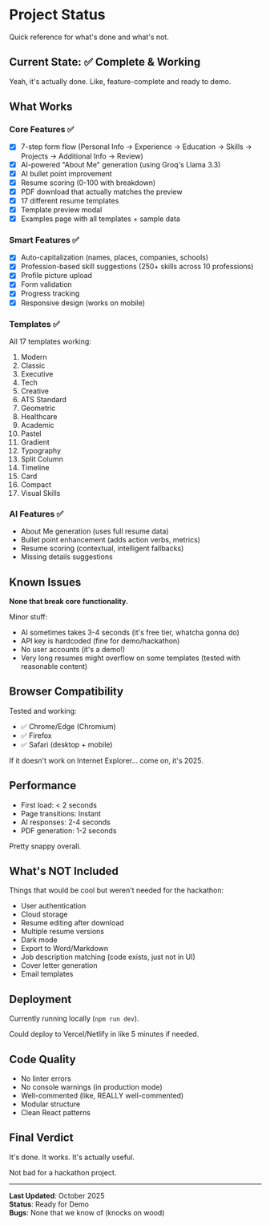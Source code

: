 # Project Status

Quick reference for what's done and what's not.

## Current State: ✅ Complete & Working

Yeah, it's actually done. Like, feature-complete and ready to demo.

## What Works

### Core Features ✅
- [x] 7-step form flow (Personal Info → Experience → Education → Skills → Projects → Additional Info → Review)
- [x] AI-powered "About Me" generation (using Groq's Llama 3.3)
- [x] AI bullet point improvement
- [x] Resume scoring (0-100 with breakdown)
- [x] PDF download that actually matches the preview
- [x] 17 different resume templates
- [x] Template preview modal
- [x] Examples page with all templates + sample data

### Smart Features ✅
- [x] Auto-capitalization (names, places, companies, schools)
- [x] Profession-based skill suggestions (250+ skills across 10 professions)
- [x] Profile picture upload
- [x] Form validation
- [x] Progress tracking
- [x] Responsive design (works on mobile)

### Templates ✅
All 17 templates working:
1. Modern
2. Classic
3. Executive
4. Tech
5. Creative
6. ATS Standard
7. Geometric
8. Healthcare
9. Academic
10. Pastel
11. Gradient
12. Typography
13. Split Column
14. Timeline
15. Card
16. Compact
17. Visual Skills

### AI Features ✅
- About Me generation (uses full resume data)
- Bullet point enhancement (adds action verbs, metrics)
- Resume scoring (contextual, intelligent fallbacks)
- Missing details suggestions

## Known Issues

**None that break core functionality.**

Minor stuff:
- AI sometimes takes 3-4 seconds (it's free tier, whatcha gonna do)
- API key is hardcoded (fine for demo/hackathon)
- No user accounts (it's a demo!)
- Very long resumes might overflow on some templates (tested with reasonable content)

## Browser Compatibility

Tested and working:
- ✅ Chrome/Edge (Chromium)
- ✅ Firefox
- ✅ Safari (desktop + mobile)

If it doesn't work on Internet Explorer... come on, it's 2025.

## Performance

- First load: < 2 seconds
- Page transitions: Instant
- AI responses: 2-4 seconds
- PDF generation: 1-2 seconds

Pretty snappy overall.

## What's NOT Included

Things that would be cool but weren't needed for the hackathon:

- User authentication
- Cloud storage
- Resume editing after download
- Multiple resume versions
- Dark mode
- Export to Word/Markdown
- Job description matching (code exists, just not in UI)
- Cover letter generation
- Email templates

## Deployment

Currently running locally (`npm run dev`).

Could deploy to Vercel/Netlify in like 5 minutes if needed.

## Code Quality

- No linter errors
- No console warnings (in production mode)
- Well-commented (like, REALLY well-commented)
- Modular structure
- Clean React patterns

## Final Verdict

It's done. It works. It's actually useful.

Not bad for a hackathon project.

---

**Last Updated**: October 2025  
**Status**: Ready for Demo  
**Bugs**: None that we know of (knocks on wood)
